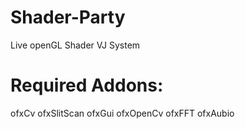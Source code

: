 # Shader-Party
Live openGL Shader VJ System

# Required Addons:

ofxCv
ofxSlitScan
ofxGui
ofxOpenCv
ofxFFT
ofxAubio
